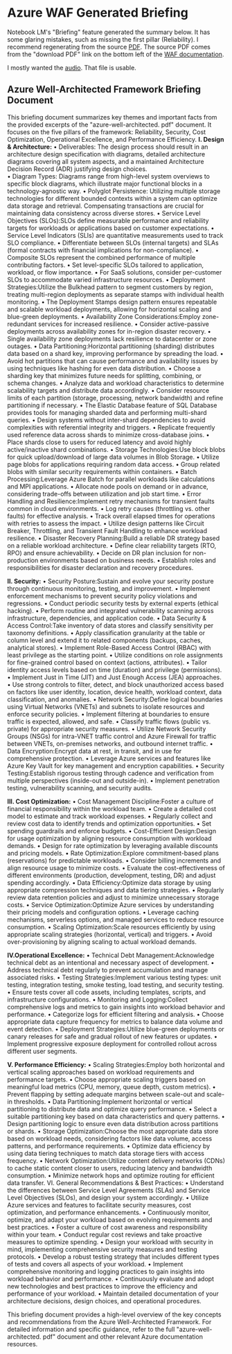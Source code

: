# Azure WAF Generated Briefing

Notebook LM's "Briefing" feature generated the summary below. It has some glaring mistakes, such as missing the first pillar (Reliability). I recommend regenerating from the source [PDF](https://github.com/jaimerodriguez/notebooklm_explorations/Azure-WAF/azure-well-architected.pdf).  The source PDF comes from the "download PDF" link on the bottom left of the [WAF documentation](https://https://learn.microsoft.com/en-us/azure/well-architected/pillars).  

I mostly wanted the [audio](). That file is usable. 

## Azure Well-Architected Framework Briefing Document

This briefing document summarizes key themes and important facts from the provided excerpts of the "azure-well-architected.    pdf" document.     It focuses on the five pillars of the framework: Reliability, Security, Cost Optimization, Operational Excellence, and Performance Efficiency.
**I. Design & Architecture:**
• Deliverables: The design process should result in an architecture design specification with diagrams, detailed architecture diagrams covering all system aspects, and a maintained Architecture Decision Record (ADR) justifying design choices.   
• Diagram Types: Diagrams range from high-level system overviews to specific block diagrams, which illustrate major functional blocks in a technology-agnostic way.
• Polyglot Persistence: Utilizing multiple storage technologies for different bounded contexts within a system can optimize data storage and retrieval.     Compensating transactions are crucial for maintaining data consistency across diverse stores.
• Service Level Objectives (SLOs):SLOs define measurable performance and reliability targets for workloads or applications based on customer expectations.
• Service Level Indicators (SLIs) are quantitative measurements used to track SLO compliance.
• Differentiate between SLOs (internal targets) and SLAs (formal contracts with financial implications for non-compliance).
• Composite SLOs represent the combined performance of multiple contributing factors.
• Set level-specific SLOs tailored to application, workload, or flow importance.
• For SaaS solutions, consider per-customer SLOs to accommodate varied infrastructure resources.
• Deployment Strategies:Utilize the Bulkhead pattern to segment customers by region, treating multi-region deployments as separate stamps with individual health monitoring.
• The Deployment Stamps design pattern ensures repeatable and scalable workload deployments, allowing for horizontal scaling and blue-green deployments.
• Availability Zone Considerations:Employ zone-redundant services for increased resilience.
• Consider active-passive deployments across availability zones for in-region disaster recovery.
• Single availability zone deployments lack resilience to datacenter or zone outages.
• Data Partitioning:Horizontal partitioning (sharding) distributes data based on a shard key, improving performance by spreading the load.
• Avoid hot partitions that can cause performance and availability issues by using techniques like hashing for even data distribution.
• Choose a sharding key that minimizes future needs for splitting, combining, or schema changes.
• Analyze data and workload characteristics to determine scalability targets and distribute data accordingly.
• Consider resource limits of each partition (storage, processing, network bandwidth) and refine partitioning if necessary.
• The Elastic Database feature of SQL Database provides tools for managing sharded data and performing multi-shard queries.
• Design systems without inter-shard dependencies to avoid complexities with referential integrity and triggers.
• Replicate frequently used reference data across shards to minimize cross-database joins.
• Place shards close to users for reduced latency and avoid highly active/inactive shard combinations.
• Storage Technologies:Use block blobs for quick upload/download of large data volumes in Blob Storage.
• Utilize page blobs for applications requiring random data access.
• Group related blobs with similar security requirements within containers.
• Batch Processing:Leverage Azure Batch for parallel workloads like calculations and MPI applications.
• Allocate node pools on demand or in advance, considering trade-offs between utilization and job start time.
• Error Handling and Resilience:Implement retry mechanisms for transient faults common in cloud environments.
• Log retry causes (throttling vs.     other faults) for effective analysis.
• Track overall elapsed times for operations with retries to assess the impact.
• Utilize design patterns like Circuit Breaker, Throttling, and Transient Fault Handling to enhance workload resilience.
• Disaster Recovery Planning:Build a reliable DR strategy based on a reliable workload architecture.
• Define clear reliability targets (RTO, RPO) and ensure achievability.
• Decide on DR plan inclusion for non-production environments based on business needs.
• Establish roles and responsibilities for disaster declaration and recovery procedures.

**II. Security:**
• Security Posture:Sustain and evolve your security posture through continuous monitoring, testing, and improvement.
• Implement enforcement mechanisms to prevent security policy violations and regressions.
• Conduct periodic security tests by external experts (ethical hacking).
• Perform routine and integrated vulnerability scanning across infrastructure, dependencies, and application code.
• Data Security & Access Control:Take inventory of data stores and classify sensitivity per taxonomy definitions.
• Apply classification granularity at the table or column level and extend it to related components (backups, caches, analytical stores).
• Implement Role-Based Access Control (RBAC) with least privilege as the starting point.
• Utilize conditions on role assignments for fine-grained control based on context (actions, attributes).
• Tailor identity access levels based on time (duration) and privilege (permissions).
• Implement Just in Time (JIT) and Just Enough Access (JEA) approaches.
• Use strong controls to filter, detect, and block unauthorized access based on factors like user identity, location, device health, workload context, data classification, and anomalies.
• Network Security:Define logical boundaries using Virtual Networks (VNETs) and subnets to isolate resources and enforce security policies.
• Implement filtering at boundaries to ensure traffic is expected, allowed, and safe.
• Classify traffic flows (public vs.     private) for appropriate security measures.
• Utilize Network Security Groups (NSGs) for intra-VNET traffic control and Azure Firewall for traffic between VNETs, on-premises networks, and outbound internet traffic.
• Data Encryption:Encrypt data at rest, in transit, and in use for comprehensive protection.
• Leverage Azure services and features like Azure Key Vault for key management and encryption capabilities.
• Security Testing:Establish rigorous testing through cadence and verification from multiple perspectives (inside-out and outside-in).
• Implement penetration testing, vulnerability scanning, and security audits.

**III. Cost Optimization:**
• Cost Management Discipline:Foster a culture of financial responsibility within the workload team.
• Create a detailed cost model to estimate and track workload expenses.
• Regularly collect and review cost data to identify trends and optimization opportunities.
• Set spending guardrails and enforce budgets.
• Cost-Efficient Design:Design for usage optimization by aligning resource consumption with workload demands.
• Design for rate optimization by leveraging available discounts and pricing models.
• Rate Optimization:Explore commitment-based plans (reservations) for predictable workloads.
• Consider billing increments and align resource usage to minimize costs.
• Evaluate the cost-effectiveness of different environments (production, development, testing, DR) and adjust spending accordingly.
• Data Efficiency:Optimize data storage by using appropriate compression techniques and data tiering strategies.
• Regularly review data retention policies and adjust to minimize unnecessary storage costs.
• Service Optimization:Optimize Azure services by understanding their pricing models and configuration options.
• Leverage caching mechanisms, serverless options, and managed services to reduce resource consumption.
• Scaling Optimization:Scale resources efficiently by using appropriate scaling strategies (horizontal, vertical) and triggers.
• Avoid over-provisioning by aligning scaling to actual workload demands.

**IV.Operational Excellence:**
• Technical Debt Management:Acknowledge technical debt as an intentional and necessary aspect of development.
• Address technical debt regularly to prevent accumulation and manage associated risks.
• Testing Strategies:Implement various testing types: unit testing, integration testing, smoke testing, load testing, and security testing.
• Ensure tests cover all code assets, including templates, scripts, and infrastructure configurations.
• Monitoring and Logging:Collect comprehensive logs and metrics to gain insights into workload behavior and performance.
• Categorize logs for efficient filtering and analysis.
• Choose appropriate data capture frequency for metrics to balance data volume and event detection.
• Deployment Strategies:Utilize blue-green deployments or canary releases for safe and gradual rollout of new features or updates.
• Implement progressive exposure deployment for controlled rollout across different user segments.

**V. Performance Efficiency:**
• Scaling Strategies:Employ both horizontal and vertical scaling approaches based on workload requirements and performance targets.
• Choose appropriate scaling triggers based on meaningful load metrics (CPU, memory, queue depth, custom metrics).
• Prevent flapping by setting adequate margins between scale-out and scale-in thresholds.
• Data Partitioning:Implement horizontal or vertical partitioning to distribute data and optimize query performance.
• Select a suitable partitioning key based on data characteristics and query patterns.
• Design partitioning logic to ensure even data distribution across partitions or shards.
• Storage Optimization:Choose the most appropriate data store based on workload needs, considering factors like data volume, access patterns, and performance requirements.
• Optimize data efficiency by using data tiering techniques to match data storage tiers with access frequency.
• Network Optimization:Utilize content delivery networks (CDNs) to cache static content closer to users, reducing latency and bandwidth consumption.
• Minimize network hops and optimize routing for efficient data transfer.
VI.     General Recommendations & Best Practices:
• Understand the differences between Service Level Agreements (SLAs) and Service Level Objectives (SLOs), and design your system accordingly.
• Utilize Azure services and features to facilitate security measures, cost optimization, and performance enhancements.
• Continuously monitor, optimize, and adapt your workload based on evolving requirements and best practices.
• Foster a culture of cost awareness and responsibility within your team.
• Conduct regular cost reviews and take proactive measures to optimize spending.
• Design your workload with security in mind, implementing comprehensive security measures and testing protocols.
• Develop a robust testing strategy that includes different types of tests and covers all aspects of your workload.
• Implement comprehensive monitoring and logging practices to gain insights into workload behavior and performance.
• Continuously evaluate and adopt new technologies and best practices to improve the efficiency and performance of your workload.
• Maintain detailed documentation of your architecture decisions, design choices, and operational procedures.

This briefing document provides a high-level overview of the key concepts and recommendations from the Azure Well-Architected Framework.     For detailed information and specific guidance, refer to the full "azure-well-architected.    pdf" document and other relevant Azure documentation resources.
